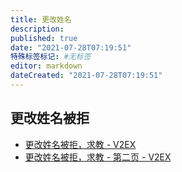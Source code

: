 ```yaml
---
title: 更改姓名
description:
published: true
date: "2021-07-28T07:19:51"
特殊标签标记: #无标签
editor: markdown
dateCreated: "2021-07-28T07:19:51"
---
```


## 更改姓名被拒

+ [更改姓名被拒，求教 - V2EX](https://web.archive.org/web/20210727232007/https://www.v2ex.com/t/791892?p=1)
+ [更改姓名被拒，求教 - 第二页 - V2EX](https://web.archive.org/web/20210727231855/https://www.v2ex.com/t/791892)
